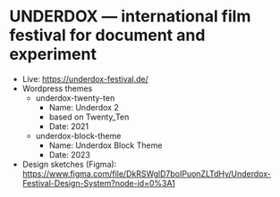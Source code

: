 # UNDERDOX — international film festival for document and experiment

- Live: https://underdox-festival.de/
- Wordpress themes
	- underdox-twenty-ten
		- Name: Underdox 2
		- based on Twenty_Ten	
		- Date: 2021
	- underdox-block-theme
		- Name: Underdox Block Theme
		- Date: 2023
- Design sketches (Figma): https://www.figma.com/file/DkRSWglD7boIPuonZLTdHy/Underdox-Festival-Design-System?node-id=0%3A1
